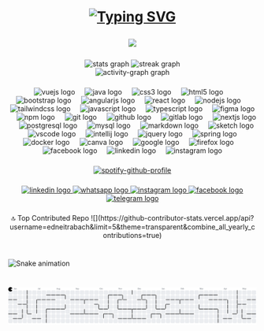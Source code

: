 <h1 align="center">

[![Typing SVG](https://readme-typing-svg.demolab.com?font=jetbrains+mono&duration=1000&pause=50000&color=8B5CF6&background=FFFFFF00&center=true&vCenter=true&multiline=false&random=false&width=435&height=100&lines=%F0%9F%91%8B+Ol%C3%A1%2C+eu+sou+Ednei+Trabach)](https://git.io/typing-svg)

</h1>

###

<div align="center">
  <img src="https://profile-counter.glitch.me/EDNEITRABACH/count.svg?"  />
</div>

###

<div align="center">
  <img src="https://github-readme-stats.vercel.app/api?username=EDNEITRABACH&hide_title=false&hide_rank=false&show_icons=true&include_all_commits=true&count_private=true&disable_animations=false&theme=prussian&locale=pt-br&hide_border=true" height="150" alt="stats graph"  />
  <img src="https://streak-stats.demolab.com?user=EDNEITRABACH&locale=pt-br&mode=weekly&theme=prussian&hide_border=true&border_radius=6&date_format=j%20M%5B%20Y%5D" height="150" alt="streak graph"  />
  <div align="center">
  <img src="https://github-readme-activity-graph.vercel.app/graph?username=EDNEITRABACH&radius=16&theme=nord&area=false&order=5&bg_color=#000&color=#fff&title_color=#3b82f6&area_color=#8b5cf6)&point=#8b5cf6)&line=#3b82f6" height="150" alt="activity-graph graph"  />
</div>

###

</div>

###

<div align="center">
  <img src="https://cdn.jsdelivr.net/gh/devicons/devicon/icons/vuejs/vuejs-original.svg" height="30" alt="vuejs logo"  />
  <img width="12" />
  <img src="https://cdn.jsdelivr.net/gh/devicons/devicon/icons/java/java-original.svg" height="30" alt="java logo"  />
  <img width="12" />
  <img src="https://cdn.jsdelivr.net/gh/devicons/devicon/icons/css3/css3-original.svg" height="30" alt="css3 logo"  />
  <img width="12" />
  <img src="https://cdn.jsdelivr.net/gh/devicons/devicon/icons/html5/html5-original.svg" height="30" alt="html5 logo"  />
  <img width="12" />
  <img src="https://cdn.simpleicons.org/bootstrap/7952B3" height="30" alt="bootstrap logo"  />
  <img width="12" />
  <img src="https://cdn.simpleicons.org/angular/DD0031" height="30" alt="angularjs logo"  />
  <img width="12" />
  <img src="https://cdn.jsdelivr.net/gh/devicons/devicon/icons/react/react-original.svg" height="30" alt="react logo"  />
  <img width="12" />
  <img src="https://cdn.jsdelivr.net/gh/devicons/devicon/icons/nodejs/nodejs-original.svg" height="30" alt="nodejs logo"  />
  <img width="12" />
  <img src="https://cdn.jsdelivr.net/gh/devicons/devicon/icons/tailwindcss/tailwindcss-original-wordmark.svg" height="30" alt="tailwindcss logo"  />
  <img width="12" />
  <img src="https://cdn.jsdelivr.net/gh/devicons/devicon/icons/javascript/javascript-original.svg" height="30" alt="javascript logo"  />
  <img width="12" />
  <img src="https://cdn.jsdelivr.net/gh/devicons/devicon/icons/typescript/typescript-original.svg" height="30" alt="typescript logo"  />
  <img width="12" />
  <img src="https://cdn.jsdelivr.net/gh/devicons/devicon/icons/figma/figma-original.svg" height="30" alt="figma logo"  />
  <img width="12" />
  <img src="https://cdn.jsdelivr.net/gh/devicons/devicon/icons/npm/npm-original-wordmark.svg" height="30" alt="npm logo"  />
  <img width="12" />
  <img src="https://cdn.jsdelivr.net/gh/devicons/devicon/icons/git/git-original.svg" height="30" alt="git logo"  />
  <img width="12" />
  <img src="https://cdn.jsdelivr.net/gh/devicons/devicon/icons/github/github-original.svg" height="30" alt="github logo"  />
  <img width="12" />
  <img src="https://cdn.jsdelivr.net/gh/devicons/devicon/icons/gitlab/gitlab-original.svg" height="30" alt="gitlab logo"  />
  <img width="12" />
  <img src="https://cdn.jsdelivr.net/gh/devicons/devicon/icons/nextjs/nextjs-original.svg" height="30" alt="nextjs logo"  />
  <img width="12" />
  <img src="https://cdn.jsdelivr.net/gh/devicons/devicon/icons/postgresql/postgresql-original.svg" height="30" alt="postgresql logo"  />
  <img width="12" />
  <img src="https://cdn.jsdelivr.net/gh/devicons/devicon/icons/mysql/mysql-original.svg" height="30" alt="mysql logo"  />
  <img width="12" />
  <img src="https://cdn.jsdelivr.net/gh/devicons/devicon/icons/markdown/markdown-original.svg" height="30" alt="markdown logo"  />
  <img width="12" />
  <img src="https://cdn.jsdelivr.net/gh/devicons/devicon/icons/sketch/sketch-original.svg" height="30" alt="sketch logo"  />
  <img width="12" />
  <img src="https://cdn.jsdelivr.net/gh/devicons/devicon/icons/vscode/vscode-original.svg" height="30" alt="vscode logo"  />
  <img width="12" />
  <img src="https://cdn.jsdelivr.net/gh/devicons/devicon/icons/intellij/intellij-original.svg" height="30" alt="intellij logo"  />
  <img width="12" />
  <img src="https://cdn.jsdelivr.net/gh/devicons/devicon/icons/jquery/jquery-original.svg" height="30" alt="jquery logo"  />
  <img width="12" />
  <img src="https://cdn.jsdelivr.net/gh/devicons/devicon/icons/spring/spring-original.svg" height="30" alt="spring logo"  />
  <img width="12" />
  <img src="https://cdn.simpleicons.org/docker/2496ED" height="30" alt="docker logo"  />
  <img width="12" />
  <img src="https://cdn.simpleicons.org/canva/00C4CC" height="30" alt="canva logo"  />
  <img width="12" />
  <img src="https://cdn.jsdelivr.net/gh/devicons/devicon/icons/google/google-original.svg" height="30" alt="google logo"  />
  <img width="12" />
  <img src="https://cdn.jsdelivr.net/gh/devicons/devicon/icons/firefox/firefox-original.svg" height="30" alt="firefox logo"  />
  <img width="12" />
  <img src="https://cdn.jsdelivr.net/gh/devicons/devicon/icons/facebook/facebook-original.svg" height="30" alt="facebook logo"  />
  <img width="12" />
  <img src="https://cdn.jsdelivr.net/gh/devicons/devicon/icons/linkedin/linkedin-original.svg" height="30" alt="linkedin logo"  />
  <img width="12" />
  <img src="https://cdn.simpleicons.org/instagram/E4405F" height="30" alt="instagram logo"  />
</div>

###

<div align="center">

[![spotify-github-profile](https://spotify-github-profile.kittinanx.com/api/view?uid=edneitrabach&cover_image=true&theme=default&show_offline=true&background_color=121212&interchange=true&bar_color=53b14f&bar_color_cover=false)](https://spotify-github-profile.vercel.app/api/view?uid=edneitrabach)

</div>

###

<div align="center">
  <a href="https://www.linkedin.com/in/edneitrabach/" target="_blank">
    <img src="https://raw.githubusercontent.com/maurodesouza/profile-readme-generator/master/src/assets/icons/social/linkedin/default.svg" width="52" height="40" alt="linkedin logo"  />
  </a>
  <a href="https://api.whatsapp.com/message/KHBWTRWTINS5L1?autoload=1&app_absent=0" target="_blank">
    <img src="https://raw.githubusercontent.com/maurodesouza/profile-readme-generator/master/src/assets/icons/social/whatsapp/default.svg" width="52" height="40" alt="whatsapp logo"  />
  </a>
  <a href="https://www.instagram.com/edneitrabach/#" target="_blank">
    <img src="https://raw.githubusercontent.com/maurodesouza/profile-readme-generator/master/src/assets/icons/social/instagram/default.svg" width="52" height="40" alt="instagram logo"  />
  </a>
  <a href="https://www.facebook.com/ednei.trabach/" target="_blank">
    <img src="https://raw.githubusercontent.com/maurodesouza/profile-readme-generator/master/src/assets/icons/social/facebook/default.svg" width="52" height="40" alt="facebook logo"  />
  </a>
  <a href="t.me/edneitrabach" target="_blank">
    <img src="https://raw.githubusercontent.com/maurodesouza/profile-readme-generator/master/src/assets/icons/social/telegram/default.svg" width="52" height="40" alt="telegram logo"  />
  </a>
</div>

###

<div align="center">
🔝 Top Contributed Repo
![](https://github-contributor-stats.vercel.app/api?username=edneitrabach&limit=5&theme=transparent&combine_all_yearly_contributions=true)
</div>

###

<br clear="both">

<img src="https://raw.githubusercontent.com/EdneiTrabach/EdneiTrabach/output/snake.svg" alt="Snake animation" />
<br clear="both">
<br>


###

<picture>
  <source media="(prefers-color-scheme: dark)" srcset="https://raw.githubusercontent.com/EdneiTrabach/EdneiTrabach/output/pacman-contribution-graph-dark.svg">
  <source media="(prefers-color-scheme: light)" srcset="https://raw.githubusercontent.com/EdneiTrabach/EdneiTrabach/output/pacman-contribution-graph.svg">
  <img alt="pacman contribution graph" src="https://raw.githubusercontent.com/EdneiTrabach/EdneiTrabach/output/pacman-contribution-graph.svg">
</picture>

###
